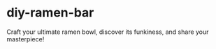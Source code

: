 # diy-ramen-bar
Craft your ultimate ramen bowl, discover its funkiness, and share your masterpiece!
